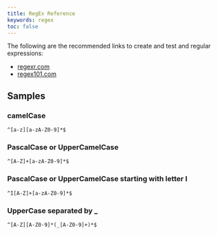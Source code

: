 ```yaml
---
title: RegEx Reference
keywords: regex
toc: false
---
```


The following are the recommended links to create and test and regular expressions:

- [regexr.com](http://regexr.com/)
- [regex101.com](https://regex101.com/)

## Samples

### camelCase

```
^[a-z][a-zA-Z0-9]*$
```

### PascalCase or UpperCamelCase

```
^[A-Z]+[a-zA-Z0-9]*$
```

### PascalCase or UpperCamelCase starting with letter I

```
^I[A-Z]+[a-zA-Z0-9]*$
```

### UpperCase separated by _

```
^[A-Z][A-Z0-9]*(_[A-Z0-9]+)*$
```
